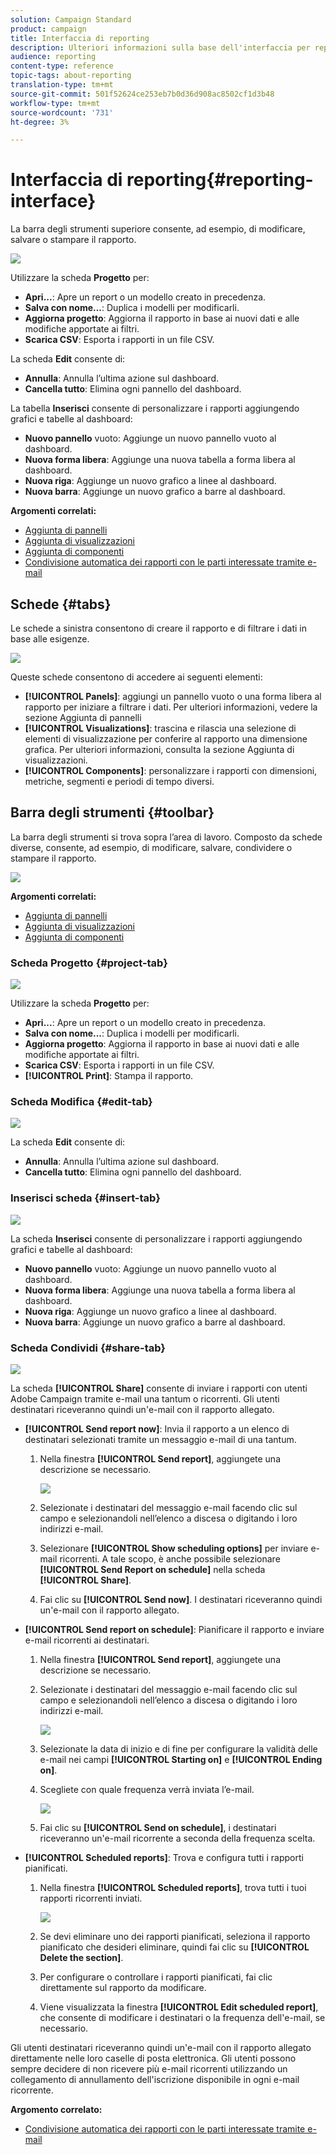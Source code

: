 ```yaml
---
solution: Campaign Standard
product: campaign
title: Interfaccia di reporting
description: Ulteriori informazioni sulla base dell'interfaccia per report dinamici e su come navigare tra le varie schede e menu.
audience: reporting
content-type: reference
topic-tags: about-reporting
translation-type: tm+mt
source-git-commit: 501f52624ce253eb7b0d36d908ac8502cf1d3b48
workflow-type: tm+mt
source-wordcount: '731'
ht-degree: 3%

---
```



# Interfaccia di reporting{#reporting-interface}

La barra degli strumenti superiore consente, ad esempio, di modificare, salvare o stampare il rapporto.

![](assets/dynamic_report_toolbar.png)

Utilizzare la scheda **Progetto** per:

* **Apri...**: Apre un report o un modello creato in precedenza.
* **Salva con nome...**: Duplica i modelli per modificarli.
* **Aggiorna progetto**: Aggiorna il rapporto in base ai nuovi dati e alle modifiche apportate ai filtri.
* **Scarica CSV**: Esporta i rapporti in un file CSV.

La scheda **Edit** consente di:

* **Annulla**: Annulla l’ultima azione sul dashboard.
* **Cancella tutto**: Elimina ogni pannello del dashboard.

La tabella **Inserisci** consente di personalizzare i rapporti aggiungendo grafici e tabelle al dashboard:

* **Nuovo pannello** vuoto: Aggiunge un nuovo pannello vuoto al dashboard.
* **Nuova forma libera**: Aggiunge una nuova tabella a forma libera al dashboard.
* **Nuova riga**: Aggiunge un nuovo grafico a linee al dashboard.
* **Nuova barra**: Aggiunge un nuovo grafico a barre al dashboard.

**Argomenti correlati:**

* [Aggiunta di pannelli](../../reporting/using/adding-panels.md)
* [Aggiunta di visualizzazioni](../../reporting/using/adding-visualizations.md)
* [Aggiunta di componenti](../../reporting/using/adding-components.md)
* [Condivisione automatica dei rapporti con le parti interessate tramite e-mail](https://helpx.adobe.com/campaign/kb/simplify-campaign-management.html#Reportandshareinsightswithallstakeholders)

## Schede {#tabs}

Le schede a sinistra consentono di creare il rapporto e di filtrare i dati in base alle esigenze.

![](assets/dynamic_report_interface.png)

Queste schede consentono di accedere ai seguenti elementi:

* **[!UICONTROL Panels]**: aggiungi un pannello vuoto o una forma libera al rapporto per iniziare a filtrare i dati. Per ulteriori informazioni, vedere la sezione Aggiunta di pannelli
* **[!UICONTROL Visualizations]**: trascina e rilascia una selezione di elementi di visualizzazione per conferire al rapporto una dimensione grafica. Per ulteriori informazioni, consulta la sezione Aggiunta di visualizzazioni.
* **[!UICONTROL Components]**: personalizzare i rapporti con dimensioni, metriche, segmenti e periodi di tempo diversi.

## Barra degli strumenti {#toolbar}

La barra degli strumenti si trova sopra l’area di lavoro. Composto da schede diverse, consente, ad esempio, di modificare, salvare, condividere o stampare il rapporto.

![](assets/dynamic_report_toolbar.png)

**Argomenti correlati:**

* [Aggiunta di pannelli](../../reporting/using/adding-panels.md)
* [Aggiunta di visualizzazioni](../../reporting/using/adding-visualizations.md)
* [Aggiunta di componenti](../../reporting/using/adding-components.md)

### Scheda Progetto {#project-tab}

![](assets/tab_project.png)

Utilizzare la scheda **Progetto** per:

* **Apri...**: Apre un report o un modello creato in precedenza.
* **Salva con nome...**: Duplica i modelli per modificarli.
* **Aggiorna progetto**: Aggiorna il rapporto in base ai nuovi dati e alle modifiche apportate ai filtri.
* **Scarica CSV**: Esporta i rapporti in un file CSV.
* **[!UICONTROL Print]**: Stampa il rapporto.

### Scheda Modifica {#edit-tab}

![](assets/tab_edit.png)

La scheda **Edit** consente di:

* **Annulla**: Annulla l’ultima azione sul dashboard.
* **Cancella tutto**: Elimina ogni pannello del dashboard.

### Inserisci scheda {#insert-tab}

![](assets/tab_insert.png)

La scheda **Inserisci** consente di personalizzare i rapporti aggiungendo grafici e tabelle al dashboard:

* **Nuovo pannello** vuoto: Aggiunge un nuovo pannello vuoto al dashboard.
* **Nuova forma libera**: Aggiunge una nuova tabella a forma libera al dashboard.
* **Nuova riga**: Aggiunge un nuovo grafico a linee al dashboard.
* **Nuova barra**: Aggiunge un nuovo grafico a barre al dashboard.

### Scheda Condividi {#share-tab}

![](assets/tab_share_1.png)

La scheda **[!UICONTROL Share]** consente di inviare i rapporti con  utenti Adobe Campaign tramite e-mail una tantum o ricorrenti. Gli utenti destinatari riceveranno quindi un&#39;e-mail con il rapporto allegato.

* **[!UICONTROL Send report now]**: Invia il rapporto a un elenco di destinatari selezionati tramite un messaggio e-mail di una tantum.

   1. Nella finestra **[!UICONTROL Send report]**, aggiungete una descrizione se necessario.

      ![](assets/tab_share_4.png)

   1. Selezionate i destinatari del messaggio e-mail facendo clic sul campo e selezionandoli nell’elenco a discesa o digitando i loro indirizzi e-mail.
   1. Selezionare **[!UICONTROL Show scheduling options]** per inviare e-mail ricorrenti. A tale scopo, è anche possibile selezionare **[!UICONTROL Send Report on schedule]** nella scheda **[!UICONTROL Share]**.
   1. Fai clic su **[!UICONTROL Send now]**. I destinatari riceveranno quindi un&#39;e-mail con il rapporto allegato.

* **[!UICONTROL Send report on schedule]**: Pianificare il rapporto e inviare e-mail ricorrenti ai destinatari.

   1. Nella finestra **[!UICONTROL Send report]**, aggiungete una descrizione se necessario.
   1. Selezionate i destinatari del messaggio e-mail facendo clic sul campo e selezionandoli nell’elenco a discesa o digitando i loro indirizzi e-mail.

      ![](assets/tab_share_5.png)

   1. Selezionate la data di inizio e di fine per configurare la validità delle e-mail nei campi **[!UICONTROL Starting on]** e **[!UICONTROL Ending on]**.
   1. Scegliete con quale frequenza verrà inviata l’e-mail.

      ![](assets/tab_share_2.png)

   1. Fai clic su **[!UICONTROL Send on schedule]**, i destinatari riceveranno un&#39;e-mail ricorrente a seconda della frequenza scelta.

* **[!UICONTROL Scheduled reports]**: Trova e configura tutti i rapporti pianificati.

   1. Nella finestra **[!UICONTROL Scheduled reports]**, trova tutti i tuoi rapporti ricorrenti inviati.

      ![](assets/tab_share_3.png)

   1. Se devi eliminare uno dei rapporti pianificati, seleziona il rapporto pianificato che desideri eliminare, quindi fai clic su **[!UICONTROL Delete the section]**.
   1. Per configurare o controllare i rapporti pianificati, fai clic direttamente sul rapporto da modificare.
   1. Viene visualizzata la finestra **[!UICONTROL Edit scheduled report]**, che consente di modificare i destinatari o la frequenza dell&#39;e-mail, se necessario.

Gli utenti destinatari riceveranno quindi un&#39;e-mail con il rapporto allegato direttamente nelle loro caselle di posta elettronica. Gli utenti possono sempre decidere di non ricevere più e-mail ricorrenti utilizzando un collegamento di annullamento dell&#39;iscrizione disponibile in ogni e-mail ricorrente.

**Argomento correlato:**

* [Condivisione automatica dei rapporti con le parti interessate tramite e-mail](https://helpx.adobe.com/campaign/kb/simplify-campaign-management.html#Reportandshareinsightswithallstakeholders)
